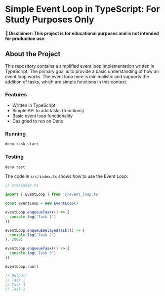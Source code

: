 # Simple Event Loop in TypeScript: For Study Purposes Only

**🚨 Disclaimer: This project is for educational purposes and is not intended for production use.**

## About the Project
This repository contains a simplified event loop implementation written in TypeScript. The primary goal is to provide a basic understanding of how an event loop works. The event loop here is minimalistic and supports the addition of tasks, which are simple functions in this context.

### Features
- Written in TypeScript
- Simple API to add tasks (functions)
- Basic event loop functionality
- Designed to run on Deno

### Running

```bash
deno task start
```

### Testing

```bash
deno test
```

The code in `src/index.ts` shows how to use the Event Loop:

```typescript
// src/index.ts

import { EventLoop } from '@/event_loop.ts'

const eventLoop = new EventLoop()

eventLoop.enqueueTask(() => {
  console.log('Task 1')
})

eventLoop.enqueueDelayedTask(() => {
  console.log('Task 2')
}, 2000)

eventLoop.enqueueTask(() => {
  console.log('Task 3')
})

eventLoop.run()

// Output:
// Task 1
// Task 3
// Task 2
```